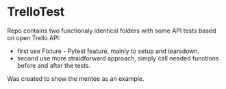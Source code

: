 # TrelloTest
Repo contains two functionaly identical folders with some API tests based on open Trello API:
- first use Fixture - Pytest feature, mainly to setup and tearsdown.
- second use more straidforward approach, simply call needed functions before and after the tests.

Was created to show the mentee as an example.
